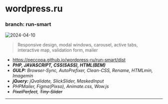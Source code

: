 # wordpress.ru

### branch: run-smart

![2024-04-10](https://github.com/Peccopa/wordpress-ru/assets/119999253/785672e7-2f11-42d9-86f2-987312c1b0b4)

> Responsive design, modal windows, carousel, active tabs,  
> interactive map, validation form, mailer

- https://peccopa.github.io/wordpress-ru/run-smart/dist
- **_PHP, JAVASCRIPT, CSS(SASS), HTML(BEM)_**
- **_GULP:_** _Browser-Sync, AutoPrefixer, Clean-CSS, Rename, HTMLmin, Imagemin_
- **_jQuery:_** _jQvalidate, SlickSlider, MaskedInput_
- _PHPMailer, Figma(Pixso), Animate.css, Wow.js_
- _~~PixelPerfect~~, ~~Tiny-Slider~~_

---
